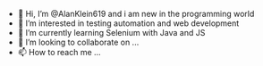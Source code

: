- 👋 Hi, I’m @AlanKlein619 and i am new in the programming world
- 👀 I’m interested in testing automation and web development
- 🌱 I’m currently learning Selenium with Java and JS
- 💞️ I’m looking to collaborate on ...
- 📫 How to reach me ...

<!---
Alan619/Alan619 is a ✨ special ✨ repository because its `README.md` (this file) appears on your GitHub profile.
You can click the Preview link to take a look at your changes.
--->
